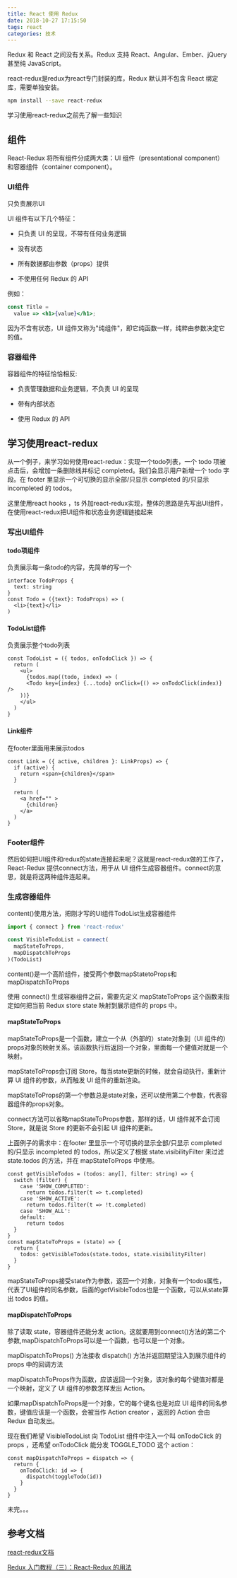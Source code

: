 ```yaml
---
title: React 使用 Redux
date: 2018-10-27 17:15:50
tags: react
categories: 技术
---
```


Redux 和 React 之间没有关系。Redux 支持 React、Angular、Ember、jQuery 甚至纯 JavaScript。

react-redux是redux为react专门封装的库，Redux 默认并不包含 React 绑定库，需要单独安装。

```bash
npm install --save react-redux
```

学习使用react-redux之前先了解一些知识

## 组件

React-Redux 将所有组件分成两大类：UI 组件（presentational component）和容器组件（container component）。

### UI组件

只负责展示UI

UI 组件有以下几个特征：

- 只负责 UI 的呈现，不带有任何业务逻辑

- 没有状态

- 所有数据都由参数（props）提供

- 不使用任何 Redux 的 API

例如：

```jsx
const Title =
  value => <h1>{value}</h1>;
```

因为不含有状态，UI 组件又称为"纯组件"，即它纯函数一样，纯粹由参数决定它的值。

### 容器组件

容器组件的特征恰恰相反:

- 负责管理数据和业务逻辑，不负责 UI 的呈现

- 带有内部状态

- 使用 Redux 的 API

## 学习使用react-redux

从一个例子，来学习如何使用react-redux：实现一个todo列表，一个 todo 项被点击后，会增加一条删除线并标记 completed。我们会显示用户新增一个 todo 字段。在 footer 里显示一个可切换的显示全部/只显示 completed 的/只显示 incompleted 的 todos。

这里使用react hooks ，ts 外加react-redux实现，整体的思路是先写出UI组件，在使用react-redux把UI组件和状态业务逻辑链接起来

### 写出UI组件

#### todo项组件

负责展示每一条todo的内容，先简单的写一个

```tsx
interface TodoProps {
  text: string
}
const Todo = ({text}: TodoProps) => (
  <li>{text}</li>
)
```

#### TodoList组件

负责展示整个todo列表

```tsx
const TodoList = ({ todos, onTodoClick }) => {
  return (
    <ul>
      {todos.map((todo, index) => (
      <Todo key={index} {...todo} onClick={() => onTodoClick(index)} />
    ))}
    </ul>
  )
}
```

#### Link组件

在footer里面用来展示todos

```tsx
const Link = ({ active, children }: LinkProps) => {
  if (active) {
    return <span>{children}</span>
  }

  return (
    <a href="" >
      {children}
    </a>
  )
}
```

### Footer组件

然后如何把UI组件和redux的state连接起来呢？这就是react-redux做的工作了，React-Redux 提供connect方法，用于从 UI 组件生成容器组件。connect的意思，就是将这两种组件连起来。

### 生成容器组件

content()使用方法，把刚才写的UI组件TodoList生成容器组件

```javascript
import { connect } from 'react-redux'

const VisibleTodoList = connect(
  mapStateToProps,
  mapDispatchToProps
)(TodoList)
```

content()是一个高阶组件，接受两个参数mapStatetoProps和mapDispatchToProps

使用 connect() 生成容器组件之前，需要先定义 mapStateToProps 这个函数来指定如何把当前 Redux store state 映射到展示组件的 props 中。

#### mapStateToProps

mapStateToProps是一个函数，建立一个从（外部的）state对象到（UI 组件的）props对象的映射关系。该函数执行后返回一个对象，里面每一个健值对就是一个映射。

mapStateToProps会订阅 Store，每当state更新的时候，就会自动执行，重新计算 UI 组件的参数，从而触发 UI 组件的重新渲染。

mapStateToProps的第一个参数总是state对象，还可以使用第二个参数，代表容器组件的props对象。

connect方法可以省略mapStateToProps参数，那样的话，UI 组件就不会订阅Store，就是说 Store 的更新不会引起 UI 组件的更新。

上面例子的需求中：在footer 里显示一个可切换的显示全部/只显示 completed 的/只显示 incompleted 的 todos，所以定义了根据 state.visibilityFilter 来过滤 state.todos 的方法，并在 mapStateToProps 中使用。

```tsx
const getVisibleTodos = (todos: any[], filter: string) => {
  switch (filter) {
    case 'SHOW_COMPLETED':
      return todos.filter(t => t.completed)
    case 'SHOW_ACTIVE':
      return todos.filter(t => !t.completed)
    case 'SHOW_ALL':
    default:
      return todos
  }
}
const mapStateToProps = (state) => {
  return {
    todos: getVisibleTodos(state.todos, state.visibilityFilter)
  }
}
```

mapStateToProps接受state作为参数，返回一个对象，对象有一个todos属性，代表了UI组件的同名参数，后面的getVisibleTodos也是一个函数，可以从state算出 todos 的值。

#### mapDispatchToProps

除了读取 state，容器组件还能分发 action。这就要用到connect()方法的第二个参数,mapDispatchToProps可以是一个函数，也可以是一个对象。

mapDispatchToProps() 方法接收 dispatch() 方法并返回期望注入到展示组件的 props 中的回调方法

mapDispatchToProps作为函数，应该返回一个对象，该对象的每个键值对都是一个映射，定义了 UI 组件的参数怎样发出 Action。

如果mapDispatchToProps是一个对象，它的每个键名也是对应 UI 组件的同名参数，键值应该是一个函数，会被当作 Action creator ，返回的 Action 会由 Redux 自动发出。

现在我们希望 VisibleTodoList 向 TodoList 组件中注入一个叫 onTodoClick 的 props ，还希望 onTodoClick 能分发 TOGGLE_TODO 这个 action：

```tsx
const mapDispatchToProps = dispatch => {
  return {
    onTodoClick: id => {
      dispatch(toggleTodo(id))
    }
  }
}
```

未完。。。

## 参考文档

[react-redux文档](https://www.redux.org.cn/docs/react-redux/)

[Redux 入门教程（三）：React-Redux 的用法](http://www.ruanyifeng.com/blog/2016/09/redux_tutorial_part_three_react-redux.html)
